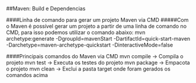 ##Maven: Build e Dependencias

####Linha de comando para gerar um projeto Maven via CMD
#####Com o Maven é possível gerar um projeto a partir de uma linha de comando no CMD, para isso podemos utilizar o comando abaixo:
    mvn archetype:generate -DgroupId=mavenStart -DartifactId=quick-start-maven -Darchetype=maven-archetype-quickstart -DinteractiveMode=false

####Principais comandos do Maven via CMD
	mvn compile -> Compila o projeto 
	mvn test -> Executa os testes do projeto
	mvn package -> Empacota o projeto
	mvn clean -> Exclui a pasta target onde foram gerados os comandos acima